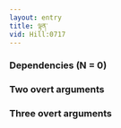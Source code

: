 ```yaml
---
layout: entry
title: ལྟན་
vid: Hill:0717
---
```

### Dependencies (N = 0)


### Two overt arguments


### Three overt arguments
